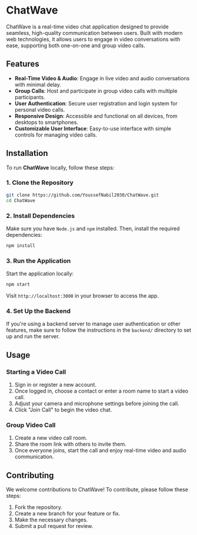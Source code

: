 

# ChatWave

ChatWave is a real-time video chat application designed to provide seamless, high-quality communication between users. Built with modern web technologies, it allows users to engage in video conversations with ease, supporting both one-on-one and group video calls.

## Features

- **Real-Time Video & Audio**: Engage in live video and audio conversations with minimal delay.
- **Group Calls**: Host and participate in group video calls with multiple participants.
- **User Authentication**: Secure user registration and login system for personal video calls.
- **Responsive Design**: Accessible and functional on all devices, from desktops to smartphones.
- **Customizable User Interface**: Easy-to-use interface with simple controls for managing video calls.

## Installation

To run **ChatWave** locally, follow these steps:

### 1. Clone the Repository

```bash
git clone https://github.com/YoussefNabil2030/ChatWave.git
cd ChatWave
```

### 2. Install Dependencies

Make sure you have `Node.js` and `npm` installed. Then, install the required dependencies:

```bash
npm install
```

### 3. Run the Application

Start the application locally:

```bash
npm start
```

Visit `http://localhost:3000` in your browser to access the app.

### 4. Set Up the Backend

If you're using a backend server to manage user authentication or other features, make sure to follow the instructions in the `backend/` directory to set up and run the server.

## Usage

### Starting a Video Call

1. Sign in or register a new account.
2. Once logged in, choose a contact or enter a room name to start a video call.
3. Adjust your camera and microphone settings before joining the call.
4. Click "Join Call" to begin the video chat.

### Group Video Call

1. Create a new video call room.
2. Share the room link with others to invite them.
3. Once everyone joins, start the call and enjoy real-time video and audio communication.

## Contributing

We welcome contributions to ChatWave! To contribute, please follow these steps:

1. Fork the repository.
2. Create a new branch for your feature or fix.
3. Make the necessary changes.
4. Submit a pull request for review.
